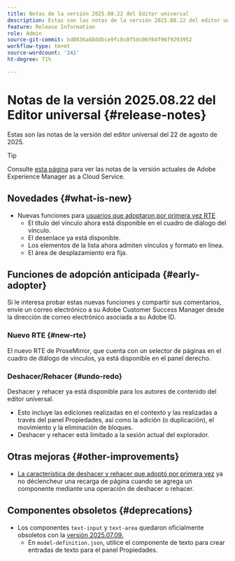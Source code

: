 ```yaml
---
title: Notas de la versión 2025.08.22 del Editor universal
description: Estas son las notas de la versión 2025.08.22 del editor universal.
feature: Release Information
role: Admin
source-git-commit: bd0836a68ddbce9fc8c0f5dc06f64f96f9293952
workflow-type: tm+mt
source-wordcount: '241'
ht-degree: 71%

---
```



# Notas de la versión 2025.08.22 del Editor universal {#release-notes}

Estas son las notas de la versión del editor universal del 22 de agosto de 2025.

>[!TIP]
>
>Consulte [esta página](/help/release-notes/release-notes-cloud/release-notes-current.md) para ver las notas de la versión actuales de Adobe Experience Manager as a Cloud Service.

## Novedades {#what-is-new}

* Nuevas funciones para [usuarios que adoptaron por primera vez RTE](#new-rte)
   * El título del vínculo ahora está disponible en el cuadro de diálogo del vínculo.
   * El desenlace ya está disponible.
   * Los elementos de la lista ahora admiten vínculos y formato en línea.
   * El área de desplazamiento era fija.

## Funciones de adopción anticipada {#early-adopter}

Si le interesa probar estas nuevas funciones y compartir sus comentarios, envíe un correo electrónico a su Adobe Customer Success Manager desde la dirección de correo electrónico asociada a su Adobe ID.

### Nuevo RTE {#new-rte}

El nuevo RTE de ProseMirror, que cuenta con un selector de páginas en el cuadro de diálogo de vínculos, ya está disponible en el panel derecho.

### Deshacer/Rehacer {#undo-redo}

Deshacer y rehacer ya está disponible para los autores de contenido del editor universal.

* Esto incluye las ediciones realizadas en el contexto y las realizadas a través del panel Propiedades, así como la adición (o duplicación), el movimiento y la eliminación de bloques.
* Deshacer y rehacer está limitado a la sesión actual del explorador.

## Otras mejoras {#other-improvements}

* [La característica de deshacer y rehacer que adoptó por primera vez](#undo-redo) ya no déclencheur una recarga de página cuando se agrega un componente mediante una operación de deshacer o rehacer.

## Componentes obsoletos {#deprecations}

* Los componentes `text-input` y `text-area` quedaron oficialmente obsoletos con la [versión 2025.07.09.](/help/release-notes/universal-editor/2025/2025-07-09.md)
   * En `model-definition.json`, utilice el componente de texto para crear entradas de texto para el panel Propiedades.
